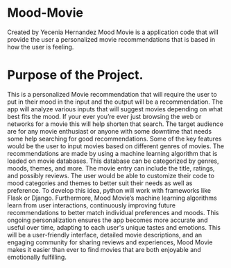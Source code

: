 # Mood-Movie
Created by Yecenia Hernandez
Mood Movie is a application code that will provide the user a personalized movie recommendations that is based in how the user is feeling.


# Purpose of the Project. 

 This is a personalized Movie recommendation that will require the user to put in their mood in the input and the output will be a recommendation. The app will analyze various inputs that will suggest movies depending on what best fits the mood. If your ever you’re ever just browsing the web or networks for a movie this will help shorten that search. The target audience are for any movie enthusiast or anyone with some downtime that needs some help searching for good recommendations. Some of the key features would be the user to input movies based on different genres of movies. The recommendations are made by using a machine learning algorithm that is loaded on movie databases. This database can be categorized by genres, moods, themes, and more. The movie entry can include the title, ratings, and possibly reviews. The user would be able to customize their code to mood categories and themes to better suit their needs as well as preference. To develop this idea, python will work with frameworks like Flask or Django. Furthermore, Mood Movie’s machine learning algorithms learn from user interactions, continuously improving future recommendations to better match individual preferences and moods. This ongoing personalization ensures the app becomes more accurate and useful over time, adapting to each user's unique tastes and emotions. This will be a user-friendly interface, detailed movie descriptions, and an engaging community for sharing reviews and experiences, Mood Movie makes it easier than ever to find movies that are both enjoyable and emotionally fulfilling.


